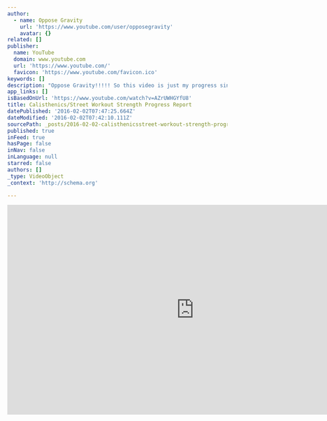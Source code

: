 ```yaml
---
author:
  - name: Oppose Gravity
    url: 'https://www.youtube.com/user/opposegravity'
    avatar: {}
related: []
publisher:
  name: YouTube
  domain: www.youtube.com
  url: 'https://www.youtube.com/'
  favicon: 'https://www.youtube.com/favicon.ico'
keywords: []
description: "Oppose Gravity!!!!! So this video is just my progress since I started doing street workout style workouts after about a years worth of training! Still have a long road ahead, moving steadily toward all of my goals! This year I'm focused on increasing the weight, reps and form!"
app_links: []
isBasedOnUrl: 'https://www.youtube.com/watch?v=AZrUWHGYfU8'
title: Calisthenics/Street Workout Strength Progress Report
datePublished: '2016-02-02T07:47:25.664Z'
dateModified: '2016-02-02T07:42:10.111Z'
sourcePath: _posts/2016-02-02-calisthenicsstreet-workout-strength-progress-report.md
published: true
inFeed: true
hasPage: false
inNav: false
inLanguage: null
starred: false
authors: []
_type: VideoObject
_context: 'http://schema.org'

---
```

<iframe src="https://cdn.embedly.com/widgets/media.html?src=https%3A%2F%2Fwww.youtube.com%2Fembed%2FAZrUWHGYfU8%3Ffeature%3Doembed&amp;url=https%3A%2F%2Fwww.youtube.com%2Fwatch%3Fv%3DAZrUWHGYfU8&amp;image=https%3A%2F%2Fi.ytimg.com%2Fvi%2FAZrUWHGYfU8%2Fhqdefault.jpg&amp;key=b7d04c9b404c499eba89ee7072e1c4f7&amp;type=text%2Fhtml&amp;schema=youtube" width="854" height="480" scrolling="no" frameborder="0" allowfullscreen="allowfullscreen" style=""></iframe>